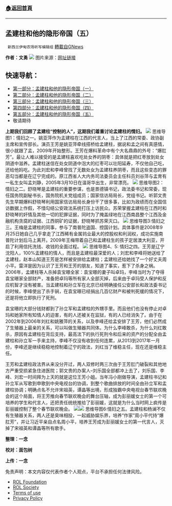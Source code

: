 ###  [:house:返回首頁](https://github.com/ourhimalayas/txt)
---


## 孟建柱和他的隐形帝国（五）
` 新西兰伊甸农场听写编辑组` [轉載自GNews](https://gnews.org/zh-hans/2014477/)

**作者：文勇**
![](https://assets.gnews.org/wp-content/uploads/2022/02/image-1579.png)
图片来源：[网址链接](https://i.epochtimes.com/assets/uploads/2021/05/id12969016-1ed618398a79edf038e2ebe94caecab3-450x300.jpg)

## 快速导航：

- [第一部分：孟建柱和他的隐形帝国（一）](https://gnews.org/zh-hans/1846904/)
- [第二部分：孟建柱和他的隐形帝国（二）](https://gnews.org/zh-hans/1862506/)
- [第三部分：孟建柱和他的隐形帝国（三）](https://gnews.org/zh-hans/1885307/)
- [第四部分：孟建柱和他的隐形帝国（四）](https://gnews.org/zh-hans/1895042/)
- [第五部分：孟建柱和他的隐形帝国（五）](https://gnews.org/zh-hans/2014477/)
- 敬请期待


**上期我们回顾了孟建柱“控制的人”，这期我们着重讨论孟建柱的情妇。**
![](https://assets.gnews.org/wp-content/uploads/2022/02/image-1657.png)
思维导图1：情妇之一。姚亚萍作为孟建柱在江西的代言人，当上了江西的常委、政协副主席和宣传部长。演员王芳是姚亚萍牵线搭桥给孟建柱，据说和孟之间有真感情，很小就跟了孟，2009年开始整形。王芳在爆料革命中有个大名鼎鼎的外号：“爆肛芳”。最让人难以接受的是孟建柱喜欢吃处女养的阴枣：具体就是把红枣放到处女阴道中滋养。孟建柱迷信在处女阴道中泡大的红枣可以壮阳延寿，不仅他自己吃，还给他妈吃。为此刘宏和李峰曾找了无数处女为孟建柱养阴枣，而且这些变态的罪恶勾当都是在辽宁完成的。原江西省人大内务司法委员会主任科员刘谷萍与孟育有一私生女叫孟刘静，2005年3月10日在温哥华出生，非常漂亮。
![](https://assets.gnews.org/wp-content/uploads/2022/02/舒晓琴.png)
思维导图2：情妇之二。舒晓琴是孟建柱的重要参谋，也是景德镇书记，政法委书记和常委，现任国务院副秘书长，国务院机关党组成员；国家信访局局长，党组书记。听郭文贵先生早期爆料舒晓琴利用国家信访局局长身份干了很多事，比如为政绩而在全国信访数据上作假，不惜勾结公安政法系统打压上访民众。苏荣掌握孟建柱在江西时和舒晓琴的奸情及其他一切的犯罪证据，同时为了掩盖绿地在江西南昌整个江西及金融机构贪腐的证据、江西铜矿的证据，舒晓琴抓苏荣灭口。
![](https://assets.gnews.org/wp-content/uploads/2022/02/王梅.png)
思维导图3:情妇之三。王梅是孟建柱的同事，参与了南普陀盗国、控国计划。具体事件是2008年9月25日她自己几乎拿走了江西稀有金属钨业最大的控股权和利润权，成功实施南普陀计划后马上离开。2009年王梅带着自己和孟建柱生的孩子定居澳大利亚，开启了利用信托洗钱、收钱的全面过程。
![](https://assets.gnews.org/wp-content/uploads/2022/02/王芳.png)
思维导图4、5: 情妇之四。王芳是辽宁沈阳人，100%孟建柱的情人，而且是孟建柱最深爱的人；刘宏和李峰将她送给了孟建柱，赵本山知道王芳是怎样被安排给孟建柱；孟建柱还给她找了一个好丈夫周小平。雷洋是因为认识了王芳和王芳的朋友，知道了事实，惹下了杀身之祸。2006年，孟建柱等人杀掉袁宝暻全家：袁宝暻的妻子叫卓玛，李峰当时为了夺得袁宝暻家全部财产，准备把卓玛等所有家人全部灭掉，后来由于卓玛受人保护和反应机智才没有被害。当孟建柱和孙立军在北京已经明确接任公安部长和政法委书记的时候，李峰使出了杀手锏，在袁宝暻已经捐出几百亿财产和被判死缓的情况下，还是将他立即执行了死刑。

袁宝暻的大部分钱财都到了孙立军和孟建柱的外甥手里。而且他们也没有停止对卓玛和她家所有知情人的迫害，有的人还被关在监狱，有的人已经消失了。由于在2002年到2006年刘红和姚雅萍的关系，以及李峰还给孟安排了王芳，他们必然成了生殖器上最亲的关系，可以叫做生殖器共同体。为什么李峰敢杀，为什么刘红敢杀，原因有孟建柱在背后支持，最高法下的执行死刑令和后来的资产的分配全由孟建柱和孙立军一手来主持，李峰不仅没有收到任何连累，从2013到2017年一月份，李峰还是继续稳稳地控制着辽宁的政法，刘红当了维稳主任，现在还是维稳主任。

王芳和孟建柱政法界从来没分开过，两人双修时两三次由于王芳肛门破裂和其他地方严重受损紧急住进医院；郭文贵的办案人–刘乐国全部都冲上去了，刘乐国、李峰、刘宏一时间拜为上天的就是这位王芳小姐。当年冯小刚做导演，孟建柱书记和孙立军从写歌到申歌到中央电视台的协调，到整个歌曲排放的时间全由孙立军和孟建柱协调；明确点名不允许宋祖英，谭晶等出境，形成独霸中央电视台春节联欢晚会的这个局面，将王芳推向春节联欢晚会的舞台压轴，成为彭丽媛女士的第一个可培养的学生和代言人，还把责任统统推给了彭丽媛，这就是为什么当时网上疯传是彭丽媛控制了整个春节联欢晚会。
![](https://assets.gnews.org/wp-content/uploads/2022/02/凤凰卫视里的美女.png)![](https://assets.gnews.org/wp-content/uploads/2022/02/杨澜.png)
思维导图6:情妇之五。孟建柱和杨澜不仅有生殖器关系，两人还是臭味相投，一起威胁娱乐界，培养“作家”周小平代持“爆肛芳”，并让习近平亲自点名周小平，培养王芳成为彭丽媛女士的第一代言人，灭掉了宋祖英和谭晶等所有歌手。

**整理：一念**

**校对：面包树**

**上传：一念**

 

免责声明：本文内容仅代表作者个人观点，平台不承担任何法律风险。

- [ROL Foundation](https://rolfoundation.org/)
- [ROL Society](https://rolsociety.org/)
- [Terms of use](https://gnews.org/terms-of-use-3/)
- [Privacy Policy](https://gnews.org/privacy-policy/)
